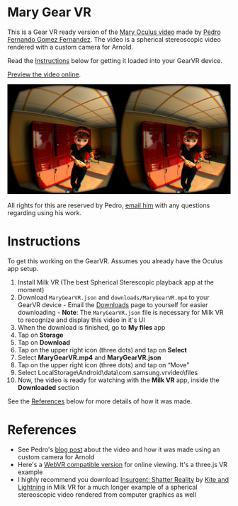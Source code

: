 # Mary Gear VR
This is a Gear VR ready version of the [Mary Oculus video](http://pedrofe.com/rendering-for-oculus-rift-with-arnold/) made by [Pedro Fernando Gomez Fernandez](http://pedrofe.com/about-me/). The video is a spherical stereoscopic video rendered with a custom camera for Arnold.

Read the [Instructions](https://github.com/francoislaberge/mary-gearvr#instructions) below for getting it loaded into your GearVR device.

[Preview the video online](http://francoislaberge.com/mary-gearvr/).

![Mary GearVR](stereo-screenshot.png "Mary GearVR")

All rights for this are reserved by Pedro, [email him](http://pedrofe.com/about-me/) with any questions regarding using his work.

# Instructions 
To get this working on the GearVR. Assumes you already have the Oculus app setup.

  1. Install Milk VR (The best Spherical Sterescopic playback app at the moment)
  2. Download ```MaryGearVR.json``` and ```downloads/MaryGearVR.mp4``` to your GearVR device
    - Email the [Downloads](http://francoislaberge.com/mary-gearvr/downloads/) page to yourself for easier downloading
    - **Note**: The ```MaryGearVR.json``` file is necessary for Milk VR to recognize and display this video in it's UI
  4. When the download is finished, go to **My files** app
  5. Tap on **Storage**
  6. Tap on **Download**
  7. Tap on the upper right icon (three dots) and tap on **Select**
  8. Select **MaryGearVR.mp4** and **MaryGearVR.json**
  9. Tap on the upper right icon (three dots) and tap on “Move”
  10. Select LocalStorage\Android\data\com.samsung.vrvideo\files
  11. Now, the video is ready for watching with the **Milk VR** app, inside the **Downloaded** section

See the [References](https://github.com/francoislaberge/mary-gearvr#references) below for more details of how it was made.

# References
  - See Pedro's [blog post](http://pedrofe.com/rendering-for-oculus-rift-with-arnold/) about the video and how it was made using an custom camera for Arnold
  - Here's a [WebVR compatible version](http://threejs.org/examples/#vr_video) for online viewing. It's a three.js VR example
  - I highly recommend you download [Insurgent: Shatter Reality](https://www.youtube.com/watch?v=OMxgo6zoAIM) by [Kite and Lightning](http://kiteandlightning.la/#about) in Milk VR for a much longer example of a spherical stereoscopic video rendered from computer graphics as well
